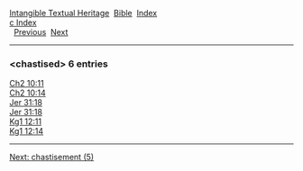 [Intangible Textual Heritage](../../index)  [Bible](../index) 
[Index](index)   
[c Index](_c_)  
  [Previous](c02074)  [Next](c02076) 

------------------------------------------------------------------------

### &lt;chastised&gt; 6 entries

[Ch2 10:11](../kjv/ch2010.htm#011)  
[Ch2 10:14](../kjv/ch2010.htm#014)  
[Jer 31:18](../kjv/jer031.htm#018)  
[Jer 31:18](../kjv/jer031.htm#018)  
[Kg1 12:11](../kjv/kg1012.htm#011)  
[Kg1 12:14](../kjv/kg1012.htm#014)  

------------------------------------------------------------------------

[Next: chastisement (5)](c02076)
